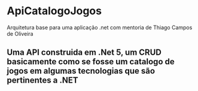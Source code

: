 # ApiCatalogoJogos
Arquitetura base para uma aplicação .net com mentoria de Thiago Campos de Oliveira

## Uma API construida em .Net 5, um CRUD basicamente como se fosse um catalogo de jogos em algumas tecnologias que são pertinentes a .NET
